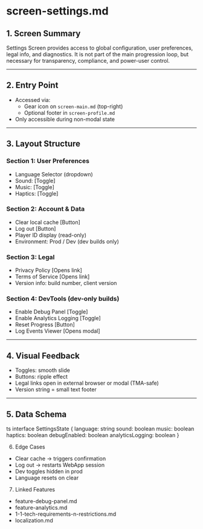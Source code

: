 # screen-settings.md

## 1. Screen Summary
Settings Screen provides access to global configuration, user preferences, legal info, and diagnostics. It is not part of the main progression loop, but necessary for transparency, compliance, and power-user control.

---

## 2. Entry Point
- Accessed via:
  - Gear icon on `screen-main.md` (top-right)
  - Optional footer in `screen-profile.md`
- Only accessible during non-modal state

---

## 3. Layout Structure
### Section 1: User Preferences
- Language Selector (dropdown)
- Sound: [Toggle]
- Music: [Toggle]
- Haptics: [Toggle]

### Section 2: Account & Data
- Clear local cache [Button]
- Log out [Button]
- Player ID display (read-only)
- Environment: Prod / Dev (dev builds only)

### Section 3: Legal
- Privacy Policy [Opens link]
- Terms of Service [Opens link]
- Version info: build number, client version

### Section 4: DevTools (dev-only builds)
- Enable Debug Panel [Toggle]
- Enable Analytics Logging [Toggle]
- Reset Progress [Button]
- Log Events Viewer [Opens modal]

---

## 4. Visual Feedback
- Toggles: smooth slide
- Buttons: ripple effect
- Legal links open in external browser or modal (TMA-safe)
- Version string = small text footer

---

## 5. Data Schema

ts
interface SettingsState {
  language: string
  sound: boolean
  music: boolean
  haptics: boolean
  debugEnabled: boolean
  analyticsLogging: boolean
}

6. Edge Cases
- Clear cache → triggers confirmation
- Log out → restarts WebApp session
- Dev toggles hidden in prod
- Language resets on clear

7. Linked Features
- feature-debug-panel.md
- feature-analytics.md
- 1-1-tech-requirements-n-restrictions.md
- localization.md
